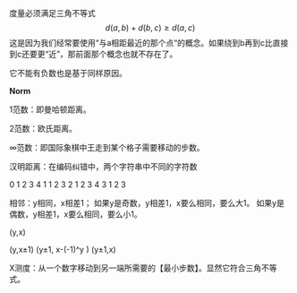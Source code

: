 度量必须满足三角不等式
$$
d(a,b)+d(b,c)\geq d(a,c)
$$
这是因为我们经常要使用“与a相距最近的那个点“的概念。如果绕到b再到c比直接到c还要更“近”，那前面那个概念也就不存在了。

它不能有负数也是基于同样原因。

**Norm**


1范数：即曼哈顿距离。

2范数：欧氏距离。

∞范数：即国际象棋中王走到某个格子需要移动的步数。


汉明距离：在编码纠错中，两个字符串中不同的字符数

0 1 2 3 4
1  1 2 3
2 1 2 3 4
3  1 2 3

相邻：y相同，x相差1；
如果y是奇数，y相差1，x要么相同，要么大1。
如果y是偶数，y相差1，x要么相同，要么小1。

(y,x)

(y,x±1)
(y±1, x-(-1)^y )
(y±1,x)

X测度：从一个数字移动到另一端所需要的【最小步数】。显然它符合三角不等式。
